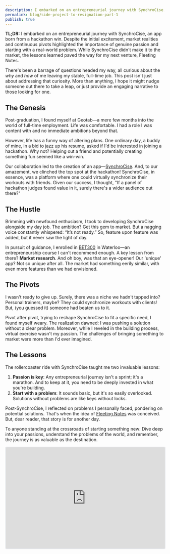 ```yaml
---
description: I embarked on an entrepreneurial journey with SynchroCise, an app born from a hackathon win. Despite the initial excitement, market realities and continuous pivots highlighted the importance of genuine passion and starting with a real-world problem. While SynchroCise didn't make it to the market, the lessons learned paved the way for my next venture, Fleeting Notes.
permalink: blog/side-project-to-resignation-part-1
publish: true
---
```

**TL;DR:** I embarked on an entrepreneurial journey with SynchroCise, an app born from a hackathon win. Despite the initial excitement, market realities and continuous pivots highlighted the importance of genuine passion and starting with a real-world problem. While SynchroCise didn't make it to the market, the lessons learned paved the way for my next venture, Fleeting Notes.

There's been a barrage of questions headed my way, all curious about the _why_ and _how_ of me leaving my stable, full-time job. This post isn't just about addressing that curiosity. More than anything, I hope it might nudge someone out there to take a leap, or just provide an engaging narrative to those looking for one.

## The Genesis

Post-graduation, I found myself at Geotab—a mere few months into the world of full-time employment. Life was comfortable. I had a role I was content with and no immediate ambitions beyond that.

However, life has a funny way of altering plans. One ordinary day, a buddy of mine, in a bid to jazz up his resume, asked if I'd be interested in joining a hackathon. Why not? Helping out a friend and potentially creating something fun seemed like a win-win.

Our collaboration led to the creation of an app—[SynchroCise](https://github.com/SynchroCise/SynchroCise). And, to our amazement, we clinched the top spot at the hackathon! SynchroCise, in essence, was a platform where one could virtually synchronize their workouts with friends. Given our success, I thought, "If a panel of hackathon judges found value in it, surely there's a wider audience out there?"

## The Hustle

Brimming with newfound enthusiasm, I took to developing SynchroCise alongside my day job. The ambition? Get this gem to market. But a nagging voice constantly whispered: “It’s not ready.” So, feature upon feature was added, but it never saw the light of day.

In pursuit of guidance, I enrolled in [BET300](https://uwaterloo.ca/conrad-school-entrepreneurship-business/bet-courses#BET300) in Waterloo—an entrepreneurship course I can't recommend enough. A key lesson from there? **Market research**. And oh boy, was that an eye-opener! Our 'unique' app? Not so unique after all. The market had something eerily similar, with even more features than we had envisioned.

## The Pivots

I wasn't ready to give up. Surely, there was a niche we hadn't tapped into? Personal trainers, maybe? They could synchronize workouts with clients! But, (you guessed it) someone had beaten us to it.

Pivot after pivot, trying to reshape SynchroCise to fit a specific need, I found myself weary. The realization dawned: I was pushing a solution without a clear problem. Moreover, while I reveled in the building process, virtual exercise wasn't my passion. The challenges of bringing something to market were more than I'd ever imagined.

## The Lessons

The rollercoaster ride with SynchroCise taught me two invaluable lessons:

1. **Passion is key**: Any entrepreneurial journey isn't a sprint; it's a marathon. And to keep at it, you need to be deeply invested in what you're building.
2. **Start with a problem**: It sounds basic, but it's so easily overlooked. Solutions without problems are like keys without locks.

Post-SynchroCise, I reflected on problems I personally faced, pondering on potential solutions. That's when the idea of [Fleeting Notes](https://www.fleetingnotes.app/) was conceived. But, dear reader, that story is for another day.

To anyone standing at the crossroads of starting something new: Dive deep into your passions, understand the problems of the world, and remember, the journey is as valuable as the destination.

<iframe src="https://embeds.beehiiv.com/f5f68b7e-34d5-4849-bd33-59aeba50a2ad" data-test-id="beehiiv-embed" width="100%" height="320" frameborder="0" scrolling="no" style="border-radius: 4px; border: 2px solid #e5e7eb; margin: 0; background-color: transparent;"></iframe>